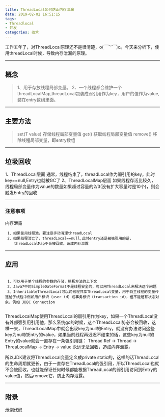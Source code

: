 ```yaml
---
title: ThreadLocal如何防止内存泄漏
date: 2019-02-02 16:51:15
tags: 
- Threadlocal
- 并发
categories: 技术
---
```

 工作五年了，对ThreadLocal原理还不是很清楚，o(*￣︶￣*)o。今天来分析下，使用threadLocal时候，导致内存泄漏的原理。

---

## 概念
 > 1、用于存放线程局部变量。
 > 2、一个线程都会维护一个threadLocalMap,threadLocal包装成弱引用作为key，用户的值作为value,装在entry数组里面。

---

## 主要方法
 > set(T value) 存储线程局部变量值
 > get() 获取线程局部变量值
 > remove() 移除线程局部变量，即entry数组
 

---

## 垃圾回收
1、ThreadLocal层面
 通常，线程结束了，threadLocal作为弱引用的key，此时key==null,Entry也就被GC了
2、ThreadLocalMap层面
 如果线程存活比较久，线程局部变量作为value的数量如果超过容量的2/3(没有扩大容量时是10个)，则会触发Entry的回收

---

### 注意事项

内存泄露
```
 1、如果使用线程池，要注意手动清理threadLocal
 2、如果线程消亡了，threadLocal==null,此时entry还是被强引用的话，
    threadLocalMap不会被回收，造成内存泄露
```


---

## 应用

```

 1、可以用于单个线程的参数的存储，模板方法的上下文
 2、Java7中的SimpleDateFormat不是线程安全的，可以用ThreadLocal来解决这个问题
 3、InheritableThreadLocal可以跨线程共享ThreadLocal变量，用于将主线程的变量传递给子线程中例如用户标识（user id）或事务标识（transaction id），但不能是有状态对象，例如 JDBC Connection
 
```

ThreadLocalMap使用ThreadLocal的弱引用作为key，如果一个ThreadLocal没有外部强引用引用他，那么系统gc的时候，这个ThreadLocal势必会被回收，这样一来，ThreadLocalMap中就会出现key为null的Entry，就没有办法访问这些key为null的Entry的value，如果当前线程再迟迟不结束的话，这些key为null的Entry的value就会一直存在一条强引用链：
Thread Ref -> Thread -> ThreaLocalMap -> Entry -> value
永远无法回收，造成内存泄露。

所以JDK建议将ThreadLocal变量定义成private static的，这样的话ThreadLocal的生命周期就更长，由于一直存在ThreadLocal的强引用，所以ThreadLocal也就不会被回收，也就能保证任何时候都能根据ThreadLocal的弱引用访问到Entry的value值，然后remove它，防止内存泄露。


---

## 附录
[示例代码](https://github.com/huangchunwu/own)